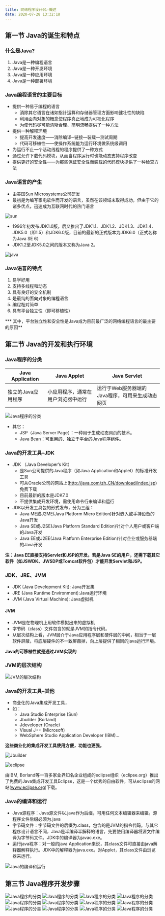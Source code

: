 ```yaml
---
title: 网络程序设计01-概述
date: 2020-07-28 13:32:18
---
```


## 第一节  Java的诞生和特点

### 什么是Java?

1. Java是一种编程语言
2. Java是一种开发环境
3. Java是一种应用环境
4. Java是一种部署环境

### Java编程语言的主要目标

- 提供一种易于编程的语言
  - 消除其它语言在诸如指针运算和存储器管理方面影响健壮性的缺陷
  - 利用面向对象的概念使程序真正地成为可视化程序
  - 为使代码尽可能清晰合理、简明流畅提供了一种方法
- 提供一种解释环境
  - 提高开发速度——消除编译─链接—装载—测试周期
  - 代码可移植性——使操作系统能为运行环境做系统级调用
- 为运行不止一个活动线程的程序提供了一种方式
- 通过允许下载代码模块，从而当程序运行时也能动态支持程序改变
- 提供更好的安全性——为那些保证安全性而装载的代码模块提供了一种检查方法

### Java语言的产生

- 由美国Sun Microsystems公司研发
- 最初是为编写家电软件而开发的语言，虽然在该领域未取得成功，但由于它的诸多优点，迅速成为互联网时代的热门语言

![sun](./网络程序设计01-概述/sun.png)

- 1996年初发布JDK1.0版，后又推出了JDK1.1、JDK1.2、JDK1.3、JDK1.4、JDK5.0（即1.5）和JDK6.0版，目前的最新的正式版本为JDK6.0（正式名称为Java SE 6）
- JDK1.2至JDK5.0之间的版本又称为Java 2。 

![java](./网络程序设计01-概述/java.png)

### Java语言的特点

1. 易学好用
2. 支持多线程和动态
3. 具有良好的安全机制
4. 是最纯的面向对象的编程语言
5. 编程相对简单
6. 具有平台独立性（即可移植性）

*** 其中，平台独立性和安全性是Java成为目前最广泛的网络编程语言的最主要的原因**

## 第二节  Java的开发和执行环境

### Java程序的分类

Java  Application|Java  Applet|Java  Servlet 
---|---|---
独立的Java应用程序|小应用程序，通常在用户浏览器中运行|运行于Web服务器端的Java程序，可用来生成动态网页

![Java程序的分类](./网络程序设计01-概述/Java程序的分类.png)

- 其它：
  - JSP（Java Server Page）：一种用于生成动态网页的技术。
  - Java  Bean：可重用的、独立于平台的Java程序组件。

### Java的开发工具-JDK

- JDK （Java Developer’s Kit）
  - 是Sun公司提供的Java程序（如Java Application和Applet）的标准开发工具
  - 可从Oracle公司的网站上(http://java.com/zh_CN/download/index.jsp)免费下载
  - 目前最新的版本是JDK7.0
  - 不提供集成开发环境，需使用命令行来编译和运行
- JDK以开发工具包的形式发布，分为三组：
  - Java ME或J2ME(Java Platform Micro Edition)针对嵌入或手持设备的Java开发
  - Java SE或J2SE(Java Platform Standard Edition)针对个人用户或客户端的Java开发
  - Java EE或J2EE(Java Platform Enterprise Edition)针对企业或服务器端的Java开发

**注：Java EE直接支持Servlet和JSP的开发。若是Java SE的用户，还需下载其它软件（如JSWDK、JWSDP或Tomcat软件包）才能开发Servlet和JSP。**

### JDK、JRE、JVM

- JDK (Java Development Kit): Java开发集
- JRE (Java Runtime Environment):Java运行环境
- JVM (Java Virtual Machine): Java虚拟机

#### JVM

- JVM是在物理机上用软件模拟出来的虚拟机
- 字节码（class）文件包含的就是JVM的指令代码。
- 从层次结构上看，JVM层介于Java应用程序层和硬件层的中间，相当于一层软件屏蔽，将底层硬件的不一致屏蔽掉，向上层提供了相同的java运行环境。

**Java的可移植性就是通过JVM实现的**

### JVM的层次结构

![JVM的层次结构](./网络程序设计01-概述/JVM的层次结构.png)

### Java的开发工具–其他

- 商业化的Java集成开发工具，
- 如：
  - Java Studio Enterprise (Sun)
  - Jbuilder (Borland)
  - Jdeveloper (Oracle)
  - Visual J++ (Microsoft)
  - WebSphere Studio Application Developer (IBM)…

**这些商业化的集成开发工具使用方便，功能也更强。**

![Jbuilder](./网络程序设计01-概述/Jbuilder.png)

![eclipse](./网络程序设计01-概述/eclipse.png)

由IBM, Borland等一百多家业界知名企业组成的eclipse组织（eclipse.org）推出了免费的Java集成开发工具Eclipse，这是一个优秀的自由软件，可从eclipse的网站(www.eclipse.org)下载。

### Java的编译和运行

- Java源程序：Java源文件以.java作为后缀，可用任何文本编辑器来编辑。源程序文件后缀必须为.java
- 字节码文件：字节码文件的后缀为.class，包含的是JVM的指令代码。与其它程序设计语言不同，Java是半编译半解释的语言，先要使用编译器将源文件编译为字节码文件。JDK中的编译器为javac.exe。
- 运行java程序：对一般的java Application来说，其class文件可直接由java解释器解释执行。JDK中的解释器为java.exe。对Applet，其class文件由浏览器来运行。

![Java的编译和运行](./网络程序设计01-概述/Java的编译和运行.png)

## 第三节  Java程序开发步骤






![Java程序的分类](./网络程序设计01-概述/Java程序的分类.png)
![Java程序的分类](./网络程序设计01-概述/Java程序的分类.png)
![Java程序的分类](./网络程序设计01-概述/Java程序的分类.png)
![Java程序的分类](./网络程序设计01-概述/Java程序的分类.png)
![Java程序的分类](./网络程序设计01-概述/Java程序的分类.png)
![Java程序的分类](./网络程序设计01-概述/Java程序的分类.png)
![Java程序的分类](./网络程序设计01-概述/Java程序的分类.png)
![Java程序的分类](./网络程序设计01-概述/Java程序的分类.png)
![Java程序的分类](./网络程序设计01-概述/Java程序的分类.png)
![Java程序的分类](./网络程序设计01-概述/Java程序的分类.png)
![Java程序的分类](./网络程序设计01-概述/Java程序的分类.png)
![Java程序的分类](./网络程序设计01-概述/Java程序的分类.png)